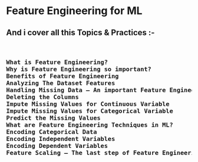 <h1> Feature Engineering for ML </h1>

<h2>And i cover all this Topics & Practices :- </h2>
<pre><h3>
What is Feature Engineering?
Why is Feature Engineering so important?
Benefits of Feature Engineering
Analyzing The Dataset Features
Handling Missing Data – An important Feature Engineering Step
Deleting the Columns
Impute Missing Values for Continuous Variable
Impute Missing Values for Categorical Variable
Predict the Missing Values
What are Feature Engineering Techniques in ML?
Encoding Categorical Data
Encoding Independent Variables
Encoding Dependent Variables
Feature Scaling – The last step of Feature Engineering
</h3></pre>

